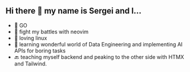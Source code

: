 ## Hi there 👋 my name is Sergei and I...


- 💙 GO
- 🥊 fight my battles with neovim
- 💋 loving linux
- 📖 learning wonderful world of Data Engineering and implementing AI APIs for boring tasks
- 🔙 teaching myself backend and peaking to the other side with HTMX and Tailwind.


